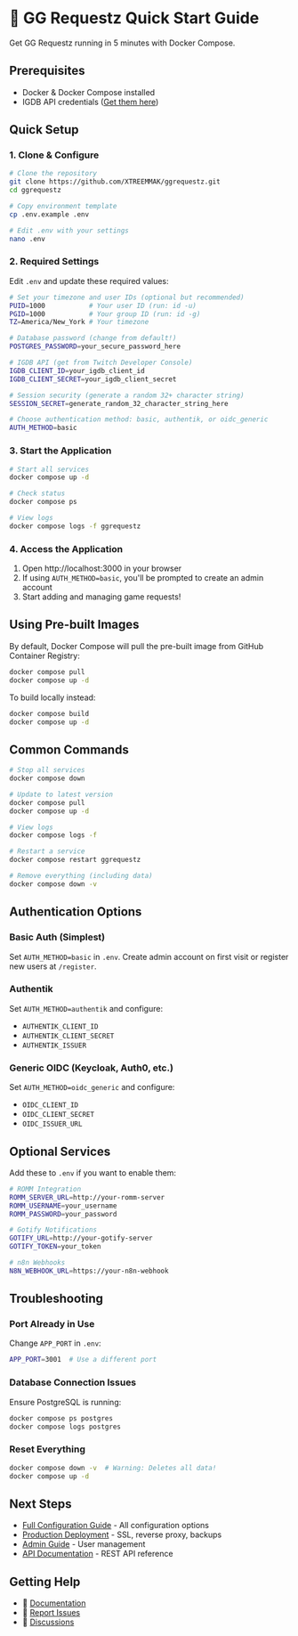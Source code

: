 # 🚀 GG Requestz Quick Start Guide

Get GG Requestz running in 5 minutes with Docker Compose.

## Prerequisites

- Docker & Docker Compose installed
- IGDB API credentials ([Get them here](https://dev.twitch.tv/console))

## Quick Setup

### 1. Clone & Configure

```bash
# Clone the repository
git clone https://github.com/XTREEMMAK/ggrequestz.git
cd ggrequestz

# Copy environment template
cp .env.example .env

# Edit .env with your settings
nano .env
```

### 2. Required Settings

Edit `.env` and update these required values:

```bash
# Set your timezone and user IDs (optional but recommended)
PUID=1000           # Your user ID (run: id -u)
PGID=1000           # Your group ID (run: id -g)
TZ=America/New_York # Your timezone

# Database password (change from default!)
POSTGRES_PASSWORD=your_secure_password_here

# IGDB API (get from Twitch Developer Console)
IGDB_CLIENT_ID=your_igdb_client_id
IGDB_CLIENT_SECRET=your_igdb_client_secret

# Session security (generate a random 32+ character string)
SESSION_SECRET=generate_random_32_character_string_here

# Choose authentication method: basic, authentik, or oidc_generic
AUTH_METHOD=basic
```

### 3. Start the Application

```bash
# Start all services
docker compose up -d

# Check status
docker compose ps

# View logs
docker compose logs -f ggrequestz
```

### 4. Access the Application

1. Open http://localhost:3000 in your browser
2. If using `AUTH_METHOD=basic`, you'll be prompted to create an admin account
3. Start adding and managing game requests!

## Using Pre-built Images

By default, Docker Compose will pull the pre-built image from GitHub Container Registry:

```bash
docker compose pull
docker compose up -d
```

To build locally instead:

```bash
docker compose build
docker compose up -d
```

## Common Commands

```bash
# Stop all services
docker compose down

# Update to latest version
docker compose pull
docker compose up -d

# View logs
docker compose logs -f

# Restart a service
docker compose restart ggrequestz

# Remove everything (including data)
docker compose down -v
```

## Authentication Options

### Basic Auth (Simplest)

Set `AUTH_METHOD=basic` in `.env`. Create admin account on first visit or register new users at `/register`.

### Authentik

Set `AUTH_METHOD=authentik` and configure:

- `AUTHENTIK_CLIENT_ID`
- `AUTHENTIK_CLIENT_SECRET`
- `AUTHENTIK_ISSUER`

### Generic OIDC (Keycloak, Auth0, etc.)

Set `AUTH_METHOD=oidc_generic` and configure:

- `OIDC_CLIENT_ID`
- `OIDC_CLIENT_SECRET`
- `OIDC_ISSUER_URL`

## Optional Services

Add these to `.env` if you want to enable them:

```bash
# ROMM Integration
ROMM_SERVER_URL=http://your-romm-server
ROMM_USERNAME=your_username
ROMM_PASSWORD=your_password

# Gotify Notifications
GOTIFY_URL=http://your-gotify-server
GOTIFY_TOKEN=your_token

# n8n Webhooks
N8N_WEBHOOK_URL=https://your-n8n-webhook
```

## Troubleshooting

### Port Already in Use

Change `APP_PORT` in `.env`:

```bash
APP_PORT=3001  # Use a different port
```

### Database Connection Issues

Ensure PostgreSQL is running:

```bash
docker compose ps postgres
docker compose logs postgres
```

### Reset Everything

```bash
docker compose down -v  # Warning: Deletes all data!
docker compose up -d
```

## Next Steps

- [Full Configuration Guide](docs/CONFIGURATION.md) - All configuration options
- [Production Deployment](docs/DEPLOYMENT.md) - SSL, reverse proxy, backups
- [Admin Guide](docs/setup/AUTHENTIK_ADMIN_SETUP.md) - User management
- [API Documentation](docs/API.md) - REST API reference

## Getting Help

- 📖 [Documentation](docs/README.md)
- 🐛 [Report Issues](https://github.com/XTREEMMAK/ggrequestz/issues)
- 💬 [Discussions](https://github.com/XTREEMMAK/ggrequestz/discussions)
